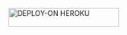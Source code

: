
 <a href="https://dashboard.heroku.com/new?template=https://github.com/caseyweb001/Mini"><img title="DEPLOY-ON HEROKU" src="https://img.shields.io/badge/DEPLOY-ON HEROKU-h?color=purple&style=for-the-badge&logo=heroku" width="220" height="38.45"/></a></p>
